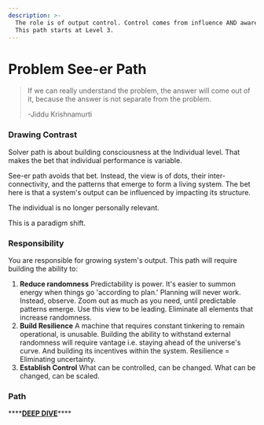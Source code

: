 ```yaml
---
description: >-
  The role is of output control. Control comes from influence AND awareness.
  This path starts at Level 3.
---
```


# Problem See-er Path

> If we can really understand the problem, the answer will come out of it, because the answer is not separate from the problem.
>
> -Jiddu Krishnamurti



### Drawing Contrast

Solver path is about building consciousness at the Individual level. That makes the bet that individual performance is variable.

See-er path avoids that bet. Instead, the view is of dots, their inter-connectivity, and the patterns that emerge to form a living system. The bet here is that a system's output can be influenced by impacting its structure.

The individual is no longer personally relevant.

This is a paradigm shift.

### 

### Responsibility

 You are responsible for growing system's output. This path will require building the ability to:

1. **Reduce randomness** Predictability is power. It's easier to summon energy when things go 'according to plan.'   Planning will never work. Instead, observe. Zoom out as much as you need, until predictable patterns emerge. Use this view to be leading. Eliminate all elements that increase randomness. 
2. **Build Resilience** A machine that requires constant tinkering to remain operational, is unusable. Building the ability to withstand external randomness will require vantage i.e. staying ahead of the universe's curve. And building its incentives within the system.  Resilience = Eliminating uncertainty. 
3. **Establish Control** What can be controlled, can be changed. What can be changed, can be scaled.  



### Path

\*\*\*\*[**DEEP DIVE**](https://docs.google.com/spreadsheets/d/18VyIU74VTjJ9m1lkchmo_aAn5KN3GkpSpjbOH_QiZGM/edit?via_commande=true#gid=1054592557)\*\*\*\*

